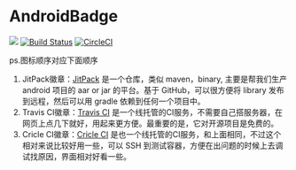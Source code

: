 # AndroidBadge  
[![](https://jitpack.io/v/ZhySir/AndroidBadge.svg)](https://jitpack.io/#ZhySir/AndroidBadge) [![Build Status](https://travis-ci.org/ZhySir/AndroidBadge.svg?branch=master)](https://travis-ci.org/ZhySir/AndroidBadge) [![CircleCI](https://circleci.com/gh/ZhySir/AndroidBadge/tree/master.svg?style=svg)](https://circleci.com/gh/ZhySir/AndroidBadge/tree/master)  

ps.图标顺序对应下面顺序  
1. JitPack徽章：[JitPack](https://jitpack.io/#ZhySir/AndroidBadge "JitPack") 是一个仓库，类似 maven，binary, 主要是帮我们生产 android 项目的 aar or jar 的平台。基于 GitHub，可以很方便将 library 发布到远程，然后可以用 gradle 依赖到任何一个项目中。  
2. Travis CI徽章：[Travis CI](https://travis-ci.org/ZhySir/AndroidBadge "Travis CI") 是一个线托管的CI服务，不需要自己搭服务器，在网页上点几下就好，用起来更方便。最重要的是，它对开源项目是免费的。  
3. Cricle CI徽章：[Cricle CI](https://circleci.com/gh/ZhySir/AndroidBadge/tree/master "Cricle CI") 是也一个线托管的CI服务，和上面相同，不过这个相对来说比较好用一些，可以 SSH 到测试容器，方便在出问题的时候上去调试找原因，界面相对好看一些。
